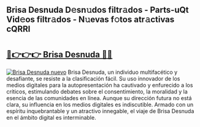 ## Brisa Desnuda D𝚎sn𝚞dos filtr𝚊dos - Parts-uQt Vid𝚎os filtr𝚊dos - N𝚞evas f𝚘tos atr𝚊ctivas cQRRl

# <h2><a href="http://mb5ld8h.tromn.icu/?c=Brisa+Desnuda">🔗👉👉👉 Brisa Desnuda 🔗🔗</a></h2>

[![Brisa Desnuda nuevo](https://i.imgur.com/pEAQMta.gif)](http://mb5ld8h.tromn.icu/?c=Brisa+Desnuda)
Brisa Desnuda, un individuo multifacético y desafiante, se resiste a la clasificación fácil. Su uso innovador de los medios digitales para la autopresentación ha cautivado y enfurecido a los críticos, estimulando debates sobre el consentimiento, la moralidad y la esencia de las comunidades en línea. Aunque su dirección futura no está clara, su influencia en los medios digitales es indiscutible. Armado con un espíritu inquebrantable y un atractivo innegable, el viaje de Brisa Desnuda en el ámbito digital es interminable.
